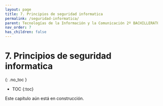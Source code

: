 ```yaml
---
layout: page
title: 7. Principios de seguridad informatica
permalink: /seguridad-informatica/
parent: Tecnologías de la Información y la Comunicación 2º BACHILLERATO
nav_order: 7
has_children: false
---
```


# 7. Principios de seguridad informatica
{: .no_toc }

- TOC
{:toc}

Este capítulo aún está en construcción.
